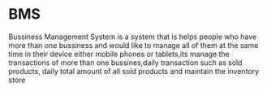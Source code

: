 # BMS
Bussiness Management System is a system that is helps people who have more than one bussiness and would like to manage all of them at the same time in their device either mobile
phones or tablets,its manage the transactions of more than one bussines,daily transaction such as sold products, daily total amount of all sold products and maintain the
inventory store
